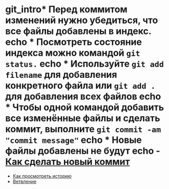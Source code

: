 # git_intro* Перед коммитом изменений нужно убедиться, что все файлы добавлены в индекс. echo * Посмотреть состояние индекса можно командой `git status.` echo * Используйте `git add filename` для добавления конкретного файла или `git add .` для добавления всех файлов echo * Чтобы одной командой добавить все изменённые файлы и сделать коммит, выполните `git commit -am "commit message"` echo * Новые файлы добавлены не будут echo - [Как сделать новый коммит](./commmit_help.md)
- [Как просмотреть историю](./log_help.md)
- [Ветвление](./branch_help.md)
